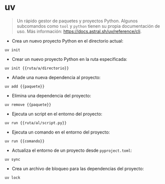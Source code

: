 # uv

> Un rápido gestor de paquetes y proyectos Python.
> Algunos subcomandos como `tool` y `python` tienen su propia documentación de uso.
> Más información: <https://docs.astral.sh/uv/reference/cli>.

- Crea un nuevo proyecto Python en el directorio actual:

`uv init`

- Crear un nuevo proyecto Python en la ruta especificada:

`uv init {{ruta/a/directorio}}`

- Añade una nueva dependencia al proyecto:

`uv add {{paquete}}`

- Elimina una dependencia del proyecto:

`uv remove {{paquete}}`

- Ejecuta un script en el entorno del proyecto:

`uv run {{ruta/al/script.py}}`

- Ejecuta un comando en el entorno del proyecto:

`uv run {{comando}}`

- Actualiza el entorno de un proyecto desde `pyproject.toml`:

`uv sync`

- Crea un archivo de bloqueo para las dependencias del proyecto:

`uv lock`
